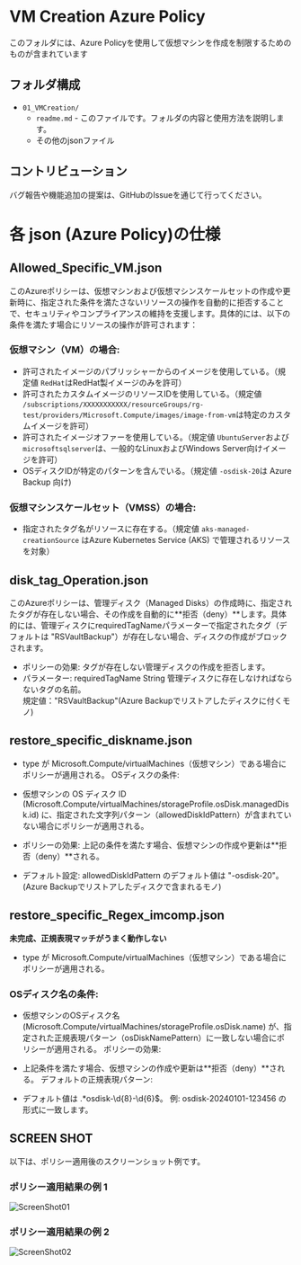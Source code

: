 # VM Creation Azure Policy

このフォルダには、Azure Policyを使用して仮想マシンを作成を制限するためのものが含まれています

## フォルダ構成

- `01_VMCreation/`
    - `readme.md` - このファイルです。フォルダの内容と使用方法を説明します。
    - その他のjsonファイル 

## コントリビューション

バグ報告や機能追加の提案は、GitHubのIssueを通じて行ってください。

# 各 json (Azure Policy)の仕様

## Allowed_Specific_VM.json
このAzureポリシーは、仮想マシンおよび仮想マシンスケールセットの作成や更新時に、指定された条件を満たさないリソースの操作を自動的に拒否することで、セキュリティやコンプライアンスの維持を支援します。具体的には、以下の条件を満たす場合にリソースの操作が許可されます：

### 仮想マシン（VM）の場合:
+ 許可されたイメージのパブリッシャーからのイメージを使用している。（規定値 ```RedHat```はRedHat製イメージのみを許可）
+ 許可されたカスタムイメージのリソースIDを使用している。（規定値 ```/subscriptions/XXXXXXXXXXX/resourceGroups/rg-test/providers/Microsoft.Compute/images/image-from-vm```は特定のカスタムイメージを許可）
+ 許可されたイメージオファーを使用している。（規定値 ```UbuntuServer```および```microsoftsqlserver```は、一般的なLinuxおよびWindows Server向けイメージを許可）
+ OSディスクIDが特定のパターンを含んでいる。（規定値 ```-osdisk-20```は Azure Backup 向け)


### 仮想マシンスケールセット（VMSS）の場合:
+ 指定されたタグ名がリソースに存在する。（規定値 ```aks-managed-creationSource``` はAzure Kubernetes Service (AKS) で管理されるリソースを対象）


## disk_tag_Operation.json

このAzureポリシーは、管理ディスク（Managed Disks）の作成時に、指定されたタグが存在しない場合、その作成を自動的に**拒否（deny）**します。具体的には、管理ディスクにrequiredTagNameパラメーターで指定されたタグ（デフォルトは "RSVaultBackup"）が存在しない場合、ディスクの作成がブロックされます。

+ ポリシーの効果:
  タグが存在しない管理ディスクの作成を拒否します。
+ パラメーター:
requiredTagName	String	管理ディスクに存在しなければならないタグの名前。	
規定値："RSVaultBackup"(Azure Backupでリストアしたディスクに付くモノ)


## restore_specific_diskname.json
+ type が Microsoft.Compute/virtualMachines（仮想マシン）である場合にポリシーが適用される。
OSディスクの条件:

+ 仮想マシンの OS ディスク ID (Microsoft.Compute/virtualMachines/storageProfile.osDisk.managedDisk.id) に、指定された文字列パターン（allowedDiskIdPattern）が含まれていない場合にポリシーが適用される。

+ ポリシーの効果:
  上記の条件を満たす場合、仮想マシンの作成や更新は**拒否（deny）**される。

+ デフォルト設定:
  allowedDiskIdPattern のデフォルト値は "-osdisk-20"。(Azure Backupでリストアしたディスクで含まれるモノ)


## restore_specific_Regex_imcomp.json
**未完成、正規表現マッチがうまく動作しない**
+ type が Microsoft.Compute/virtualMachines（仮想マシン）である場合にポリシーが適用される。

### OSディスク名の条件:
+ 仮想マシンのOSディスク名 (Microsoft.Compute/virtualMachines/storageProfile.osDisk.name) が、指定された正規表現パターン（osDiskNamePattern）に一致しない場合にポリシーが適用される。
ポリシーの効果:

+ 上記条件を満たす場合、仮想マシンの作成や更新は**拒否（deny）**される。
デフォルトの正規表現パターン:

+ デフォルト値は .*osdisk-\d{8}-\d{6}$。
例: osdisk-20240101-123456 の形式に一致します。

## SCREEN SHOT

以下は、ポリシー適用後のスクリーンショット例です。

### ポリシー適用結果の例 1
![ScreenShot01](./ScreenShot01.png)

### ポリシー適用結果の例 2
![ScreenShot02](./ScreenShot02.png)
